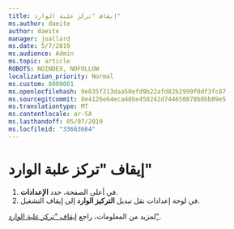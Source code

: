 ```yaml
---
title: إيقاف "تركز علبة الوارد"
ms.author: daeite
author: daeite
manager: joallard
ms.date: 5/7/2019
ms.audience: Admin
ms.topic: article
ROBOTS: NOINDEX, NOFOLLOW
localization_priority: Normal
ms.custom: 8000001
ms.openlocfilehash: 9e035f213daa50efd9b22afd82b2999f0df3fc87
ms.sourcegitcommit: 8e4126e64eca48be458242d744650878b8bb89e5
ms.translationtype: MT
ms.contentlocale: ar-SA
ms.lasthandoff: 05/07/2019
ms.locfileid: "33663664"
---
```

# <a name="turn-off-focused-inbox"></a>إيقاف "تركز علبة الوارد"

1. في أعلى الصفحة، حدد **الإعدادات**.
2. في لوحة إعدادات نقل تبديل **التركيز الوارد** إلى إيقاف التشغيل.

لمزيد من المعلومات، راجع [إيقاف "تركز علبة الوارد"](https://support.office.com/article/f714d94d-9e63-4217-9ccb-6cb2986aa1b2).